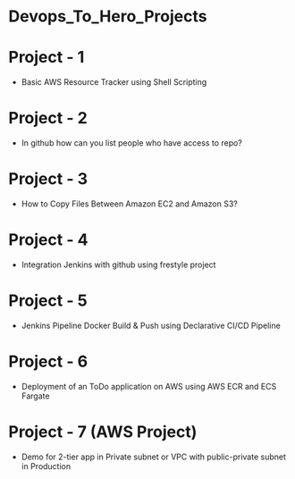 # Devops_To_Hero_Projects

# Project - 1
- Basic AWS Resource Tracker using Shell Scripting

# Project - 2
- In github how can you list people who have access to repo?

# Project - 3
- How to Copy Files Between Amazon EC2 and Amazon S3?

# Project - 4
- Integration Jenkins with github using frestyle project

# Project - 5
- Jenkins Pipeline Docker Build & Push using Declarative CI/CD Pipeline

# Project - 6
- Deployment of an ToDo application on AWS using AWS ECR and ECS Fargate

# Project - 7 (AWS Project)
- Demo for 2-tier app in Private subnet or VPC with public-private subnet in Production

